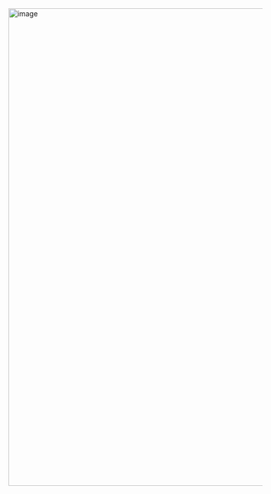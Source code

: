<img width="1892" height="945" alt="image" src="https://github.com/user-attachments/assets/2ce574fe-56fe-4174-8495-7596d287f478" />


